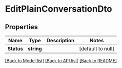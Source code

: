 # EditPlainConversationDto

## Properties
Name | Type | Description | Notes
------------ | ------------- | ------------- | -------------
**Status** | **string** |  | [default to null]

[[Back to Model list]](../README.md#documentation-for-models) [[Back to API list]](../README.md#documentation-for-api-endpoints) [[Back to README]](../README.md)


